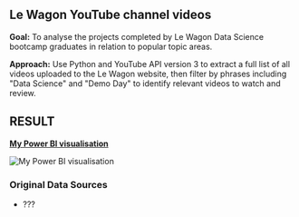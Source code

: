 ## Le Wagon YouTube channel videos


**Goal:** To analyse the projects completed by Le Wagon Data Science bootcamp graduates in relation to popular topic areas.

**Approach:** Use Python and YouTube API version 3 to extract a full list of all videos uploaded to the Le Wagon website, then filter by phrases including "Data Science" and "Demo Day" to identify relevant videos to watch and review.

## RESULT
**[My Power BI visualisation](?????)**

![My Power BI visualisation]()

### Original Data Sources
* ???


